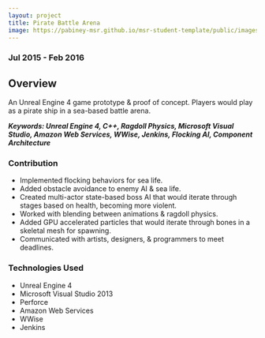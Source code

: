```yaml
---
layout: project
title: Pirate Battle Arena
image: https://pabiney-msr.github.io/msr-student-template/public/images/kraken.png
---
```

### Jul 2015 - Feb 2016

## Overview
An Unreal Engine 4 game prototype & proof of concept. Players would play as a pirate ship in a sea-based battle arena.

<img align="right" href="https://pabiney-msr.github.io/msr-student-template/public/images/krakenvsland.png"/>

<b><i>Keywords: Unreal Engine 4, C++, Ragdoll Physics, Microsoft Visual Studio, Amazon Web Services, WWise, Jenkins, Flocking AI, Component Architecture</i></b>

### Contribution
* Implemented flocking behaviors for sea life.
* Added obstacle avoidance to enemy AI & sea life.
* Created multi-actor state-based boss AI that would iterate through stages based on health, becoming more violent.
* Worked with blending between animations & ragdoll physics.
* Added GPU accelerated particles that would iterate through bones in a skeletal mesh for spawning.
* Communicated with artists, designers, & programmers to meet deadlines.

### Technologies Used
* Unreal Engine 4
* Microsoft Visual Studio 2013
* Perforce
* Amazon Web Services
* WWise
* Jenkins